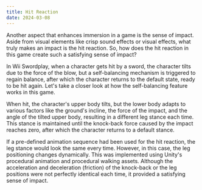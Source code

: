 ```yaml
---
title: Hit Reaction
date: 2024-03-08
---
```


Another aspect that enhances immersion in a game is the sense of impact. Aside from visual elements like crisp sound effects or visual effects, what truly makes an impact is the hit reaction. So, how does the hit reaction in this game create such a satisfying sense of impact?

<!--more-->

In Wii Swordplay, when a character gets hit by a sword, the character tilts due to the force of the blow, but a self-balancing mechanism is triggered to regain balance, after which the character returns to the default state, ready to be hit again. Let's take a closer look at how the self-balancing feature works in this game.

When hit, the character's upper body tilts, but the lower body adapts to various factors like the ground's incline, the force of the impact, and the angle of the tilted upper body, resulting in a different leg stance each time. This stance is maintained until the knock-back force caused by the impact reaches zero, after which the character returns to a default stance.

If a pre-defined animation sequence had been used for the hit reaction, the leg stance would look the same every time. However, in this case, the leg positioning changes dynamically. This was implemented using Unity's procedural animation and procedural walking assets. Although the acceleration and deceleration (friction) of the knock-back or the leg positions were not perfectly identical each time, it provided a satisfying sense of impact.
